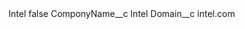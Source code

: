 <?xml version="1.0" encoding="UTF-8"?>
<CustomMetadata xmlns="http://soap.sforce.com/2006/04/metadata" xmlns:xsi="http://www.w3.org/2001/XMLSchema-instance" xmlns:xsd="http://www.w3.org/2001/XMLSchema">
    <label>Intel</label>
    <protected>false</protected>
    <values>
        <field>ComponyName__c</field>
        <value xsi:type="xsd:string">Intel</value>
    </values>
    <values>
        <field>Domain__c</field>
        <value xsi:type="xsd:string">intel.com</value>
    </values>
</CustomMetadata>
